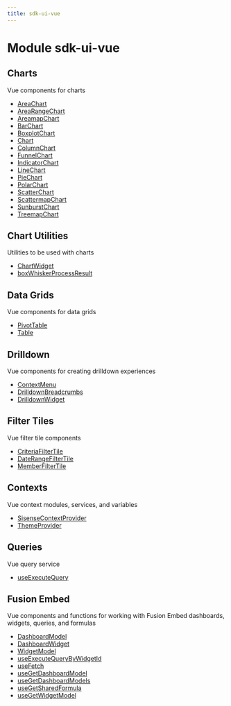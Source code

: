 ```yaml
---
title: sdk-ui-vue
---
```


# Module sdk-ui-vue

## Charts

Vue components for charts

- [AreaChart](charts/class.AreaChart.md)
- [AreaRangeChart](charts/class.AreaRangeChart.md) <Badge type="beta" text="Beta" />
- [AreamapChart](charts/class.AreamapChart.md)
- [BarChart](charts/class.BarChart.md)
- [BoxplotChart](charts/class.BoxplotChart.md)
- [Chart](charts/class.Chart.md)
- [ColumnChart](charts/class.ColumnChart.md)
- [FunnelChart](charts/class.FunnelChart.md)
- [IndicatorChart](charts/class.IndicatorChart.md)
- [LineChart](charts/class.LineChart.md)
- [PieChart](charts/class.PieChart.md)
- [PolarChart](charts/class.PolarChart.md)
- [ScatterChart](charts/class.ScatterChart.md)
- [ScattermapChart](charts/class.ScattermapChart.md)
- [SunburstChart](charts/class.SunburstChart.md)
- [TreemapChart](charts/class.TreemapChart.md)

## Chart Utilities

Utilities to be used with charts

- [ChartWidget](chart-utilities/class.ChartWidget.md)
- [boxWhiskerProcessResult](chart-utilities/function.boxWhiskerProcessResult.md)

## Data Grids

Vue components for data grids

- [PivotTable](data-grids/class.PivotTable.md) <Badge type="beta" text="Beta" />
- [Table](data-grids/class.Table.md)

## Drilldown

Vue components for creating drilldown experiences

- [ContextMenu](drilldown/class.ContextMenu.md)
- [DrilldownBreadcrumbs](drilldown/class.DrilldownBreadcrumbs.md)
- [DrilldownWidget](drilldown/class.DrilldownWidget.md)

## Filter Tiles

Vue filter tile components

- [CriteriaFilterTile](filter-tiles/class.CriteriaFilterTile.md)
- [DateRangeFilterTile](filter-tiles/class.DateRangeFilterTile.md)
- [MemberFilterTile](filter-tiles/class.MemberFilterTile.md)

## Contexts

Vue context modules, services, and variables

- [SisenseContextProvider](contexts/class.SisenseContextProvider.md)
- [ThemeProvider](contexts/class.ThemeProvider.md)

## Queries

Vue query service

- [useExecuteQuery](queries/function.useExecuteQuery.md)

## Fusion Embed

Vue components and functions for working with Fusion Embed dashboards, widgets, queries, and formulas

- [DashboardModel](fusion-embed/class.DashboardModel.md) <Badge type="fusionEmbed" text="Fusion Embed" />
- [DashboardWidget](fusion-embed/class.DashboardWidget.md) <Badge type="fusionEmbed" text="Fusion Embed" />
- [WidgetModel](fusion-embed/class.WidgetModel.md) <Badge type="fusionEmbed" text="Fusion Embed" />
- [useExecuteQueryByWidgetId](fusion-embed/function.useExecuteQueryByWidgetId.md) <Badge type="fusionEmbed" text="Fusion Embed" />
- [useFetch](fusion-embed/function.useFetch.md) <Badge type="fusionEmbed" text="Fusion Embed" />
- [useGetDashboardModel](fusion-embed/function.useGetDashboardModel.md) <Badge type="fusionEmbed" text="Fusion Embed" />
- [useGetDashboardModels](fusion-embed/function.useGetDashboardModels.md) <Badge type="fusionEmbed" text="Fusion Embed" />
- [useGetSharedFormula](fusion-embed/function.useGetSharedFormula.md) <Badge type="fusionEmbed" text="Fusion Embed" />
- [useGetWidgetModel](fusion-embed/function.useGetWidgetModel.md) <Badge type="fusionEmbed" text="Fusion Embed" />
